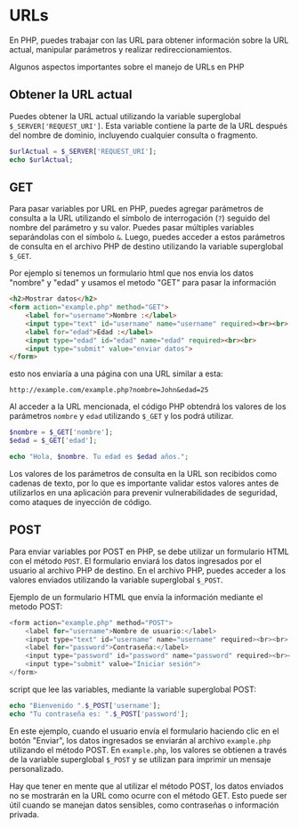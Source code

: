 # URLs

En PHP, puedes trabajar con las URL para obtener información sobre la URL actual, manipular parámetros y realizar redireccionamientos.

Algunos aspectos importantes sobre el manejo de URLs en PHP

## Obtener la URL actual 

Puedes obtener la URL actual utilizando la variable superglobal `$_SERVER['REQUEST_URI']`. Esta variable contiene la parte de la URL después del nombre de dominio, incluyendo cualquier consulta o fragmento.

``` php
$urlActual = $_SERVER['REQUEST_URI'];
echo $urlActual;
```

## GET

Para pasar variables por URL en PHP, puedes agregar parámetros de consulta a la URL utilizando el símbolo de interrogación (`?`) seguido del nombre del parámetro y su valor. Puedes pasar múltiples variables separándolas con el símbolo `&`. Luego, puedes acceder a estos parámetros de consulta en el archivo PHP de destino utilizando la variable superglobal `$_GET`.

Por ejemplo si tenemos un formulario html que nos envia los datos "nombre" y "edad" y usamos el metodo "GET" para pasar la información

``` html
<h2>Mostrar datos</h2>
<form action="example.php" method="GET">
	<label for="username">Nombre :</label>
	<input type="text" id="username" name="username" required><br><br>
	<label for="edad">Edad :</label>
	<input type="edad" id="edad" name="edad" required><br><br>
	<input type="submit" value="enviar datos">
</form>
```

esto nos enviaría a una página con una URL similar a esta:

``` URL
http://example.com/example.php?nombre=John&edad=25
```

Al acceder a la URL mencionada, el código PHP obtendrá los valores de los parámetros `nombre` y `edad` utilizando `$_GET` y los podrá utilizar.

``` php
$nombre = $_GET['nombre'];
$edad = $_GET['edad'];

echo "Hola, $nombre. Tu edad es $edad años.";
```

Los valores de los parámetros de consulta en la URL son recibidos como cadenas de texto, por lo que es importante validar estos valores antes de utilizarlos en una aplicación para prevenir vulnerabilidades de seguridad, como ataques de inyección de código.

## POST

Para enviar variables por POST en PHP, se debe utilizar un formulario HTML con el método `POST`. El formulario enviará los datos ingresados por el usuario al archivo PHP de destino. En el archivo PHP, puedes acceder a los valores enviados utilizando la variable superglobal `$_POST`.

Ejemplo de un formulario HTML que envía la información mediante el metodo POST:

```php
<form action="example.php" method="POST">
	<label for="username">Nombre de usuario:</label>
	<input type="text" id="username" name="username" required><br><br>
	<label for="password">Contraseña:</label>
	<input type="password" id="password" name="password" required><br><br>
	<input type="submit" value="Iniciar sesión">
</form>
```

script que lee las variables, mediante la variable superglobal POST:

```php
echo "Bienvenido ".$_POST['username'];
echo "Tu contraseña es: ".$_POST['password'];
```

En este ejemplo, cuando el usuario envía el formulario haciendo clic en el botón "Enviar", los datos ingresados se enviarán al archivo `example.php` utilizando el método POST. En `example.php`, los valores se obtienen a través de la variable superglobal `$_POST` y se utilizan para imprimir un mensaje personalizado.

Hay que tener en mente que al utilizar el método POST, los datos enviados no se mostrarán en la URL como ocurre con el método GET. Esto puede ser útil cuando se manejan datos sensibles, como contraseñas o información privada.